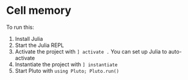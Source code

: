 # Cell memory

To run this:
1. Install Julia
2. Start the Julia REPL
3. Activate the project with `] activate .` You can set up Julia to auto-activate
4. Instantiate the project with `] instantiate`
5. Start Pluto with `using Pluto; Pluto.run()`


